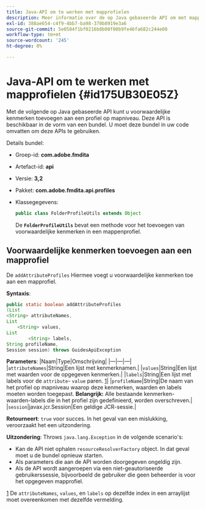 ```yaml
---
title: Java-API om te werken met mapprofielen
description: Meer informatie over de op Java gebaseerde API om met mapprofielen te werken
exl-id: 388ae654-c4f9-4bb7-ba98-370b8919e3a6
source-git-commit: 5e0584f1bf0216b8b00f00b9fe46fa682c244e08
workflow-type: tm+mt
source-wordcount: '245'
ht-degree: 0%

---
```


# Java-API om te werken met mapprofielen {#id175UB30E05Z}

Met de volgende op Java gebaseerde API kunt u voorwaardelijke kenmerken toevoegen aan een profiel op mapniveau. Deze API is beschikbaar in de vorm van een bundel. U moet deze bundel in uw code omvatten om deze APIs te gebruiken.

Details bundel:

- Groep-id: **com.adobe.fmdita**

- Artefact-id: **api**

- Versie: **3,2**

- Pakket: **com.adobe.fmdita.api.profiles**

- Klassegegevens:

  ```JAVA
  public class FolderProfileUtils extends Object
  ```

  De **`FolderProfileUtils`** bevat een methode voor het toevoegen van voorwaardelijke kenmerken in een mappenprofiel.


## Voorwaardelijke kenmerken toevoegen aan een mapprofiel

De ``addAttributeProfiles`` Hiermee voegt u voorwaardelijke kenmerken toe aan een mapprofiel.

**Syntaxis**:

```JAVA
public static boolean addAttributeProfiles
(List
<String> attributeNames, 
List
    <String> values, 
List
        <String> labels,
String profileName, 
Session session) throws GuidesApiException
```

**Parameters**: |Naam|Type|Omschrijving| |—|—|—| |``attributeNames``|String|Een lijst met kenmerknamen.| |``values``|String|Een lijst met waarden voor de opgegeven kenmerken.| |`labels`|String|Een lijst met labels voor de `attribute`- `value` paren. [1](#fntarg_1)| |`profileName`|String|De naam van het profiel op mapniveau waarop deze kenmerken, waarden en labels moeten worden toegepast. **Belangrijk:** Alle bestaande kenmerken-waarden-labels die in het profiel zijn gedefinieerd, worden overschreven.| |`session`|javax.jcr.Session|Een geldige JCR-sessie.|

**Retourneert**:
`true` voor succes. In het geval van een mislukking, veroorzaakt het een uitzondering.

**Uitzondering**: Throws ``java.lang.Exception`` in de volgende scenario&#39;s:

- Kan de API niet ophalen `resourceResolverFactory` object. In dat geval moet u de bundel opnieuw starten.
- Als parameters die aan de API worden doorgegeven ongeldig zijn.
- Als de API wordt aangeroepen via een niet-geautoriseerde gebruikerssessie, bijvoorbeeld de gebruiker die geen beheerder is voor het opgegeven mapprofiel.

[1](#fnsrc_1) De `attributeNames`, `values`, en `labels` op dezelfde index in een arraylijst moet overeenkomen met dezelfde vermelding.
